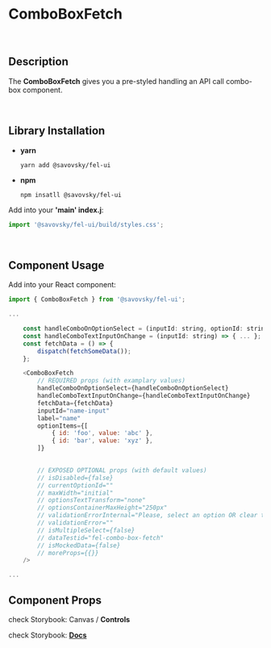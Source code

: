 # ComboBoxFetch

&nbsp;

## Description

The **ComboBoxFetch** gives you a pre-styled handling an API call combo-box component.

&nbsp;

## Library Installation

- **yarn**

    `yarn add @savovsky/fel-ui`

- **npm**

    `npm insatll @savovsky/fel-ui`

Add into your **'main' index.j**:

```javascript
import '@savovsky/fel-ui/build/styles.css';
```

&nbsp;

## Component Usage

Add into your React component:

```javascript
import { ComboBoxFetch } from '@savovsky/fel-ui';

...

    const handleComboOnOptionSelect = (inputId: string, optionId: string) => { ... };
    const handleComboTextInputOnChange = (inputId: string) => { ... };
    const fetchData = () => {
        dispatch(fetchSomeData());
    };

    <ComboBoxFetch
        // REQUIRED props (with examplary values)
        handleComboOnOptionSelect={handleComboOnOptionSelect}
        handleComboTextInputOnChange={handleComboTextInputOnChange}
        fetchData={fetchData}
        inputId="name-input"
        label="name"
        optionItems={[
            { id: 'foo', value: 'abc' },
            { id: 'bar', value: 'xyz' },
        ]}
        

        // EXPOSED OPTIONAL props (with default values)
        // isDisabled={false}
        // currentOptionId=""
        // maxWidth="initial"
        // optionsTextTransform="none"
        // optionsContainerMaxHeight="250px"
        // validationErrorInternal="Please, select an option OR clear the input"
        // validationError=""
        // isMultipleSelect={false}
        // dataTestid="fel-combo-box-fetch"
        // isMockedData={false}
        // moreProps={{}}
    />

...
```

## Component Props

check Storybook: Canvas / **Controls**

check Storybook: [**Docs**](https://www.savovsky.com/fel/?path=/docs/ui-selects-combobox-comboboxfetch--default)

&nbsp;

